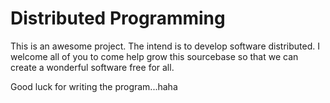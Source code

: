Distributed Programming
=======================

This is an awesome project. The intend is to develop software distributed.
I welcome all of you to come help grow this sourcebase so that we can create a wonderful software free for all.

Good luck for writing the program...haha